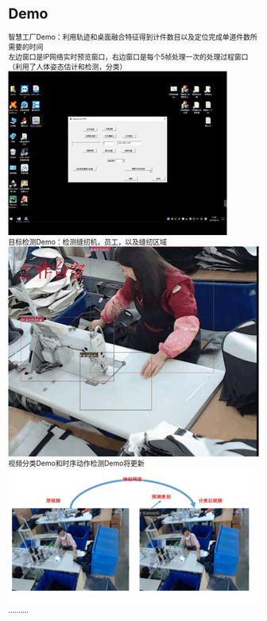 # Demo
智慧工厂Demo：利用轨迹和桌面融合特征得到计件数目以及定位完成单道件数所需要的时间<br>
左边窗口是IP网络实时预览窗口，右边窗口是每个5帧处理一次的处理过程窗口（利用了人体姿态估计和检测，分类）<br>
![image](https://github.com/CS594398574/Demo/blob/master/demo.gif)
<br>
目标检测Demo：检测缝纫机，员工，以及缝纫区域
![image](https://github.com/CS594398574/Demo/blob/master/detection.gif)
<br>视频分类Demo和时序动作检测Demo将更新
![image](https://github.com/CS594398574/Demo/blob/master/video_cls.jpg)
..........
